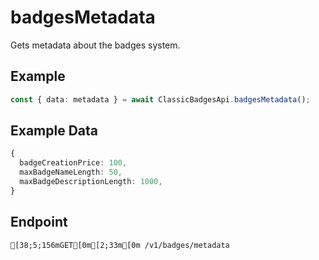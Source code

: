 
# badgesMetadata
Gets metadata about the badges system.



## Example
```ts copy showLineNumbers
const { data: metadata } = await ClassicBadgesApi.badgesMetadata(); 
```


## Example Data
```ts copy showLineNumbers
{
  badgeCreationPrice: 100,
  maxBadgeNameLength: 50,
  maxBadgeDescriptionLength: 1000,
} 
```


## Endpoint
```ansi
[38;5;156mGET[0m[2;33m[0m /v1/badges/metadata
```
  